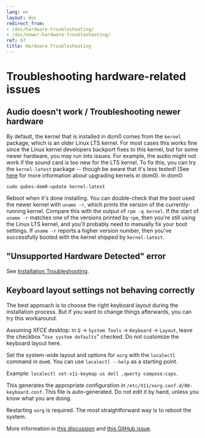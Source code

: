 ```yaml
---
lang: en
layout: doc
redirect_from:
- /doc/hardware-troubleshooting/
- /doc/newer-hardware-troubleshooting/
ref: 97
title: Hardware Troubleshooting
---
```


# Troubleshooting hardware-related issues

## Audio doesn't work / Troubleshooting newer hardware

By default, the kernel that is installed in dom0 comes from the `kernel` package, which is an older Linux LTS kernel.
For most cases this works fine since the Linux kernel developers backport fixes to this kernel, but for some newer hardware, you may run into issues.
For example, the audio might not work if the sound card is too new for the LTS kernel.
To fix this, you can try the `kernel-latest` package -- though be aware that it's less tested!
(See [here](/doc/software-update-dom0/#kernel-upgrade) for more information about upgrading kernels in dom0).
In dom0:

~~~
sudo qubes-dom0-update kernel-latest
~~~

Reboot when it's done installing.
You can double-check that the boot used the newer kernel with `uname -r`, which prints the version of the currently-running kernel.
Compare this with the output of `rpm -q kernel`.
If the start of `uname -r` matches one of the versions printed by `rpm`, then you're still using the Linux LTS kernel, and you'll probably need to manually fix your boot settings.
If `uname -r` reports a higher version number, then you've successfully booted with the kernel shipped by `kernel-latest`.

## "Unsupported Hardware Detected" error

See [Installation Troubleshooting](/doc/installation-troubleshooting/#unsupported-hardware-detected-error).

## Keyboard layout settings not behaving correctly

The best approach is to choose the right keyboard layout during the installation process.
But if you want to change things afterwards, you can try this workaround.

Assuming XFCE desktop: in `Q` → `System Tools` → `Keyboard` → `Layout`, leave the checkbox "`Use system defaults`" checked. Do not customize the keyboard layout here.

Set the system-wide layout and options for `xorg` with the `localectl` command in `dom0`. You can use `localectl --help` as a starting point.

Example: `localectl set-x11-keymap us dell ,qwerty compose:caps`.

This generates the appropriate configuration in `/etc/X11/xorg.conf.d/00-keyboard.conf`.
This file is auto-generated.
Do not edit it by hand, unless you know what you are doing.

Restarting `xorg` is required.
The most straightforward way is to reboot the system.

More information in [this discussion](https://groups.google.com/d/topic/qubes-devel/d8ZQ_62asKI/discussion) and [this GitHub issue](https://github.com/QubesOS/qubes-issues/issues/1396).

